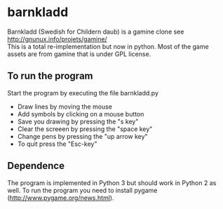 barnkladd
=========
Barnkladd (Swedish for Childern daub) is a gamine clone see http://gnunux.info/projets/gamine/<br>
This is a total re-implementation but now in python. Most of the game assets are from gamine that is under GPL license.

<h2>To run the program</h2>

Start the program by executing the file barnkladd.py
* Draw lines by moving the mouse
* Add symbols by clicking on a mouse button
* Save you drawing by pressing the "s key"
* Clear the screeen by pressing the "space key"
* Change pens by pressing the "up arrow key"
* To quit press the "Esc-key"

<h2>Dependence</h2>

The program is implemented in Python 3 but should work in Python
2 as well. To run the program you need to install pygame
(http://www.pygame.org/news.html).
